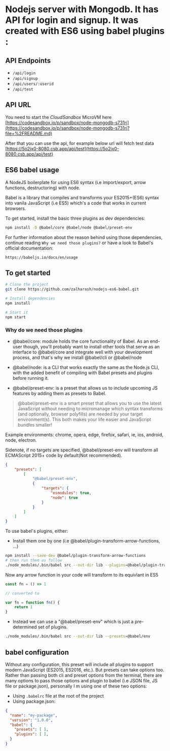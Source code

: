# Nodejs server with Mongodb. It has API for login and signup. It was created with ES6 using babel plugins :

## API Endpoints
- ```/api/login```
- ```/api/signup```
- ```/api/users/:userid```
- ```/api/test```

## API URL
You need to start the *CloudSandbox* MicroVM here  
[https://codesandbox.io/p/sandbox/node-mongodb-s731rj](https://codesandbox.io/p/sandbox/node-mongodb-s731rj?file=%2FREADME.md)  

After that you can use the api, for example below url will fetch test data  
[https://5o2jx0-8080.csb.app/api/test](https://5o2jx0-8080.csb.app/api/test)



## ES6 babel usage

A NodeJS boilerplate for using ES6 syntax (i.e import/export, arrow functions, destructoring) with node.

Babel is a library that compiles and transforms your ES2015+(ES6) syntax into vanila JavaScript (i.e ES5) which's a code that works in current browsers.

To get started, install the basic three plugins as dev dependencies:

```bash
npm install -D @babel/core @babel/node @babel/preset-env
```

For further information about the reason behind using those dependencies, continue reading `Why we need those plugins?` or have a look to Babel's official documentation:

`https://babeljs.io/docs/en/usage`


## To get started

```bash
# Clone the project
git clone https://github.com/zalharash/nodejs-es6-babel.git

# Install dependencies
npm install

# Start it
npm start

```

### Why do we need those plugins

- @babel/core: module holds the core functionality of Babel.
As an end-user though, you'll probably want to install other tools that serve as an interface to @babel/core and integrate well with your development process, and that's why we install @babel/cli or @babel/node

- @babel/node: is a CLI that works exactly the same as the Node.js CLI, with the added benefit of compiling with Babel presets and plugins before running it.


- @babel/preset-env: is a preset that allows us to include upcoming JS features by adding them as presets to Babel.


> @babel/preset-env is a smart preset that allows you to use the latest JavaScript without needing to micromanage which syntax transforms (and optionally, browser polyfills) are needed by your target environment(s). This both makes your life easier and JavaScript bundles smaller!

Example environments: chrome, opera, edge, firefox, safari, ie, ios, android, node, electron.

Sidenote, if no targets are specified, @babel/preset-env will transform all ECMAScript 2015+ code by default(Not recommended).

```json
{
    "presets": [
        [
            "@babel/preset-env",
            {
                "targets": {
                    "esmodules": true,
                    "node": true
                }
            }
        ]
    ]
}
```

To use babel's plugins, either:

- Install them one by one (i.e @babel/plugin-transform-arrow-functions, ...)

```bash
npm install --save-dev @babel/plugin-transform-arrow-functions
# then run them as follow
./node_modules/.bin/babel src --out-dir lib --plugins=@babel/plugin-transform-arrow-functions

```

Now any arrow function in your code will transform to its equivlant in ES5

```js
const fn = () => 1

// converted to

var fn = function fn() {
    return 1
}
```

- Instead we can use a "@babel/preset-env" which is just a pre-determined set of plugins.

```bash
./node_modules/.bin/babel src --out-dir lib --presets=@babel/env
```

## babel configuration

Without any configuration, this preset will include all plugins to support modern JavaScript (ES2015, ES2016, etc.). But presets can take options too. Rather than passing both cli and preset options from the terminal, there are many options to pass those options and plugin to babel (i.e JSON file, JS file or package.json), personally I m using one of these two options:

- Using `.babelrc` file at the root of the project
- Using package.json:

```json
{
  "name": "my-package",
  "version": "1.0.0",
  "babel": {
    "presets": [ ],
    "plugins": [ ],
  }
}
```
